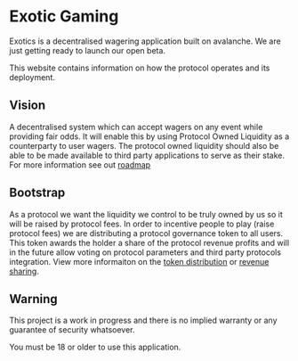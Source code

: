 # Exotic Gaming

Exotics is a decentralised wagering application built on avalanche. We are just getting ready to launch our open beta.

This website contains information on how the protocol operates and its deployment.

## Vision

A decentralised system which can accept wagers on any event while providing fair odds. It will enable this by using Protocol Owned Liquidity as a counterparty to user wagers. The protocol owned liquidity should also be able to be made available to third party applications to serve as their stake. For more information see out [roadmap](roadmap.md)

## Bootstrap

As a protocol we want the liquidity we control to be truly owned by us so it will be raised by protocol fees. In order to incentive people to play (raise protocol fees) we are distributing a protocol governance token to all users. This token awards the holder a share of the protocol revenue profits and will in the future allow voting on protocol parameters and third party protocols integration. View more informaiton on the [token distribution](token.md) or [revenue sharing](staking.md).


## Warning

This project is a work in progress and there is no implied warranty or any guarantee of security whatsoever.

You must be 18 or older to use this application.
